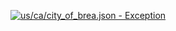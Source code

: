 [![us/ca/city_of_brea.json - Exception](https://img.shields.io/badge/us/ca/city_of_brea.json-Exception-red)](https://github.com/openaddresses/openaddresses/tree/master/sources/us/ca/city_of_brea.json)